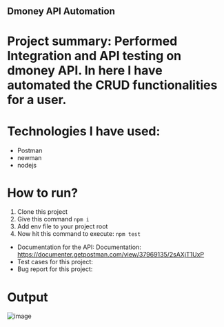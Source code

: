 ## Dmoney API Automation
# Project summary: Performed Integration and API testing on dmoney API. In here I have automated the CRUD functionalities for a user.
# Technologies I have used:
- Postman
- newman
- nodejs

# How to run?
1. Clone this project
2. Give this command `npm i`
3. Add env file to your project root
4. Now hit this command to execute: ```npm test```

- Documentation for the API: Documentation: https://documenter.getpostman.com/view/37969135/2sAXjT1UxP
- Test cases for this project:
- Bug report for this project:


# Output
![image](https://github.com/user-attachments/assets/28bb9afb-21cd-4ef1-b4ab-3f36124291c4)
